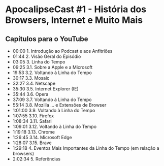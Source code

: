 # ApocalipseCast #1 - História dos Browsers, Internet e Muito Mais

## Capítulos para o YouTube

- 00:00   1.    Introdução ao Podcast e aos Anfitriões
- 01:44   2.    Visão Geral do Episódio
- 03:05   3.    Linha do Tempo
- 09:25   3.1.  Sobre a Apple e a Microsoft
- 19:53   3.2.  Voltando à Linha do Tempo
- 30:17   3.3.  Mosaic
- 32:27   3.4.  Netscape
- 35:30   3.5.  Internet Explorer (IE)
- 35:44   3.6.  Opera
- 37:09   3.7.  Voltando à Linha do Tempo
- 55:14   3.8.  Mozilla ... e Extensões de Browser
- 1:01:00 3.9.  Voltando à Linha do Tempo
- 1:07:55 3.10. Firefox
- 1:08:34 3.11. Safari
- 1:09:01 3.12. Voltando à Linha do Tempo
- 1:19:18 3.13. Chrome
- 1:26:45 3.14. Microsoft Edge
- 1:28:07 3.15. Brave
- 1:29:18 4.    Eventos Mais Importantes da Linha do Tempo (em relação a browsers)
- 2:02:34 5.    Referências
